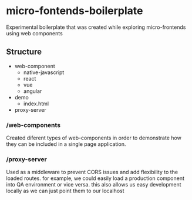 # micro-fontends-boilerplate
Experimental boilerplate that was created while exploring micro-frontends using web components

## Structure
 - web-component
   - native-javascript
   - react
   - vue
   - angular
 - demo
    - index.html
 - proxy-server
 
 ### /web-components
 Created diferent types of web-components in order to demonstrate how they can be included in a single page application.
 
 ### /proxy-server
 Used as a middleware to prevent CORS issues and add flexibility to the loaded routes. for example, we could easily load a production component into QA environment or vice versa. this also allows us easy development locally as we can just point them to our localhost
